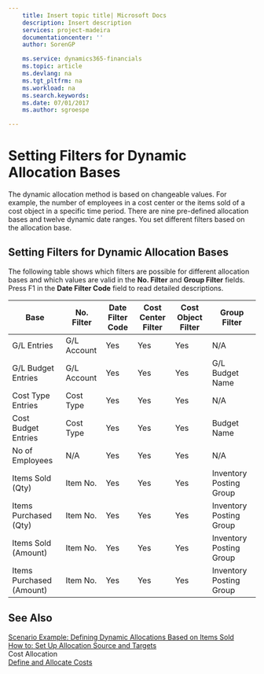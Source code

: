 ```yaml
---
    title: Insert topic title| Microsoft Docs
    description: Insert description
    services: project-madeira
    documentationcenter: ''
    author: SorenGP

    ms.service: dynamics365-financials
    ms.topic: article
    ms.devlang: na
    ms.tgt_pltfrm: na
    ms.workload: na
    ms.search.keywords:
    ms.date: 07/01/2017
    ms.author: sgroespe

---
```

# Setting Filters for Dynamic Allocation Bases
The dynamic allocation method is based on changeable values. For example, the number of employees in a cost center or the items sold of a cost object in a specific time period. There are nine pre-defined allocation bases and twelve dynamic date ranges. You set different filters based on the allocation base.  
  
## Setting Filters for Dynamic Allocation Bases  
 The following table shows which filters are possible for different allocation bases and which values are valid in the **No. Filter** and **Group Filter** fields. Press F1 in the **Date Filter Code** field to read detailed descriptions.  
  
|**Base**|**No. Filter**|**Date Filter Code**|**Cost Center Filter**|**Cost Object Filter**|**Group Filter**|  
|--------------|----------------------------------------|----------------------------------------------|------------------------------------------------|------------------------------------------------|------------------------------------------|  
|G\/L Entries|G\/L Account|Yes|Yes|Yes|N\/A|  
|G\/L Budget Entries|G\/L Account|Yes|Yes|Yes|G\/L Budget Name|  
|Cost Type Entries|Cost Type|Yes|Yes|Yes|N\/A|  
|Cost Budget Entries|Cost Type|Yes|Yes|Yes|Budget Name|  
|No of Employees|N\/A|Yes|Yes|Yes|N\/A|  
|Items Sold \(Qty\)|Item No.|Yes|Yes|Yes|Inventory Posting Group|  
|Items Purchased \(Qty\)|Item No.|Yes|Yes|Yes|Inventory Posting Group|  
|Items Sold \(Amount\)|Item No.|Yes|Yes|Yes|Inventory Posting Group|  
|Items Purchased \(Amount\)|Item No.|Yes|Yes|Yes|Inventory Posting Group|  
  
## See Also  
 [Scenario Example: Defining Dynamic Allocations Based on Items Sold](../scenario-example-defining-dynamic-allocations-based-on-items-sold.md)   
 [How to: Set Up Allocation Source and Targets](../how-to-set-up-allocation-source-and-targets.md)   
 Cost Allocation   
 [Define and Allocate Costs](../define-and-allocate-costs.md)